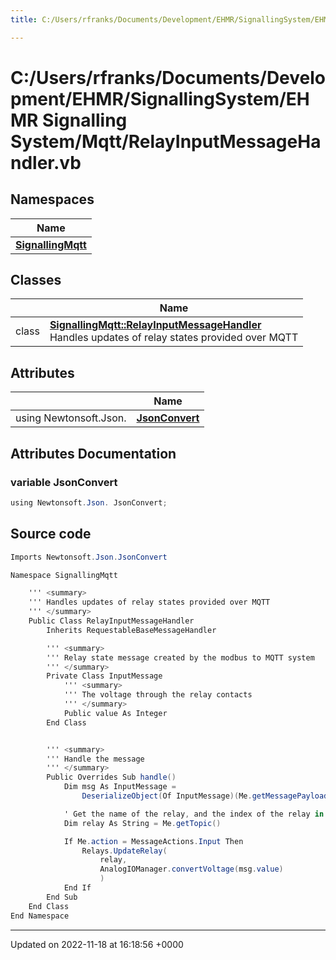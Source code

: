 ```yaml
---
title: C:/Users/rfranks/Documents/Development/EHMR/SignallingSystem/EHMR Signalling System/Mqtt/RelayInputMessageHandler.vb

---
```


# C:/Users/rfranks/Documents/Development/EHMR/SignallingSystem/EHMR Signalling System/Mqtt/RelayInputMessageHandler.vb



## Namespaces

| Name           |
| -------------- |
| **[SignallingMqtt](/SignallingSystem-doc/mainsystem/Namespaces/namespaceSignallingMqtt/)**  |

## Classes

|                | Name           |
| -------------- | -------------- |
| class | **[SignallingMqtt::RelayInputMessageHandler](/SignallingSystem-doc/mainsystem/Classes/classSignallingMqtt_1_1RelayInputMessageHandler/)** <br>Handles updates of relay states provided over MQTT  |

## Attributes

|                | Name           |
| -------------- | -------------- |
| ﻿using Newtonsoft.Json. | **[JsonConvert](/SignallingSystem-doc/mainsystem/Files/RelayInputMessageHandler_8vb/#variable-jsonconvert)**  |



## Attributes Documentation

### variable JsonConvert

```csharp
﻿using Newtonsoft.Json. JsonConvert;
```



## Source code

```csharp
Imports Newtonsoft.Json.JsonConvert

Namespace SignallingMqtt

    ''' <summary>
    ''' Handles updates of relay states provided over MQTT
    ''' </summary>
    Public Class RelayInputMessageHandler
        Inherits RequestableBaseMessageHandler

        ''' <summary>
        ''' Relay state message created by the modbus to MQTT system
        ''' </summary>
        Private Class InputMessage
            ''' <summary>
            ''' The voltage through the relay contacts
            ''' </summary>
            Public value As Integer
        End Class


        ''' <summary>
        ''' Handle the message
        ''' </summary>
        Public Overrides Sub handle()
            Dim msg As InputMessage =
                DeserializeObject(Of InputMessage)(Me.getMessagePayload())

            ' Get the name of the relay, and the index of the relay in arrays
            Dim relay As String = Me.getTopic()

            If Me.action = MessageActions.Input Then
                Relays.UpdateRelay(
                    relay,
                    AnalogIOManager.convertVoltage(msg.value)
                    )
            End If
        End Sub
    End Class
End Namespace
```


-------------------------------

Updated on 2022-11-18 at 16:18:56 +0000
